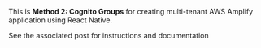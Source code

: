 This is **Method 2: Cognito Groups** for creating multi-tenant AWS Amplify application using React Native.

See the associated post for instructions and documentation

